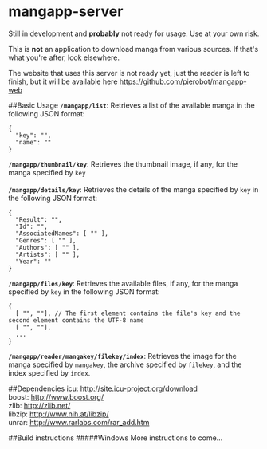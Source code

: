# mangapp-server

Still in development and **probably** not ready for usage. Use at your own risk.

This is **not** an application to download manga from various sources. If that's what you're after, look elsewhere.

The website that uses this server is not ready yet, just the reader is left to finish, but it will be available here https://github.com/pierobot/mangapp-web

##Basic Usage
**``/mangapp/list``**: Retrieves a list of the available manga in the following JSON format:</br>
```
{
  "key": "",
  "name": ""
}
```
**``/mangapp/thumbnail/key``**: Retrieves the thumbnail image, if any, for the manga specified by ``key``</br></br>
**``/mangapp/details/key``**: Retrieves the details of the manga specified by ``key`` in the following JSON format:</br>
```
{
  "Result": "",
  "Id": "",
  "AssociatedNames": [ "" ],
  "Genres": [ "" ],
  "Authors": [ "" ],
  "Artists": [ "" ],
  "Year": "" 
}
```
**``/mangapp/files/key``**: Retrieves the available files, if any, for the manga specified by ``key`` in the following JSON format: </br>
```
{
  [ "", ""], // The first element contains the file's key and the second element contains the UTF-8 name
  [ "", ""],
  ...
}
```
**``/mangapp/reader/mangakey/filekey/index``**: Retrieves the image for the manga specified by ``mangakey``, the archive specified by ``filekey``, and the index specified by ``index``.

##Dependencies
icu:    http://site.icu-project.org/download </br>
boost:  http://www.boost.org/ </br>
zlib:   http://zlib.net/ </br>
libzip: http://www.nih.at/libzip/ </br>
unrar:  http://www.rarlabs.com/rar_add.htm </br>

##Build instructions
#####Windows
More instructions to come...

